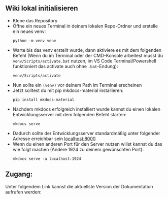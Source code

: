 ## Wiki lokal initialisieren

- Klone das Repository
- Öffne ein neues Terminal in deinem lokalen Repo-Ordner und erstelle ein neues venv:
    ```shell
    python -m venv venv
    ```
- Warte bis das venv erstellt wurde, dann aktiviere es mit dem folgenden Befehl (Wenn du im Terminal oder der CMD-Konsole arbeitest musst du `venv/Scripts/activate.bat` nutzen, im VS Code Terminal/Powershell funktioniert das activate auch ohne `.bat`-Endung):
    ```shell
    venv/Scripts/activate
    ```
- Nun sollte ein `(venv)` vor deinem Path im Terminal erscheinen
- Jetzt solltest du mit pip mkdocs-material installieren:
    ```shell
    pip install mkdocs-material
    ```
- Nachdem mkdocs erfolgreich installiert wurde kannst du einen lokalen Entwicklungsserver mit dem folgenden Befehl starten:
    ```shell
    mkdocs serve 
    ```
- Dadurch sollte der Entwicklungsserver standardmäßig unter folgender Adresse erreichbar sein [localhost:8000](http://localhost:8000)
- Wenn du einen anderen Port für den Server nutzen willst kannst du das wie folgt machen (Ändere 1924 zu deinem gewünschten Port):
    ```shell
    mkdocs serve -a localhost:1924
    ```

## Zugang:
Unter folgendem Link kannst die aktuellste Version der Dokumentation aufrufen werden:

